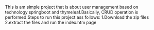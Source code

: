 This is am simple project that is about user management based on technology springboot and thymeleaf.Basically, CRUD operation is performed.Steps to run this project ass follows:
1.Download the zip files
2.extract the files and run the index.htm page
